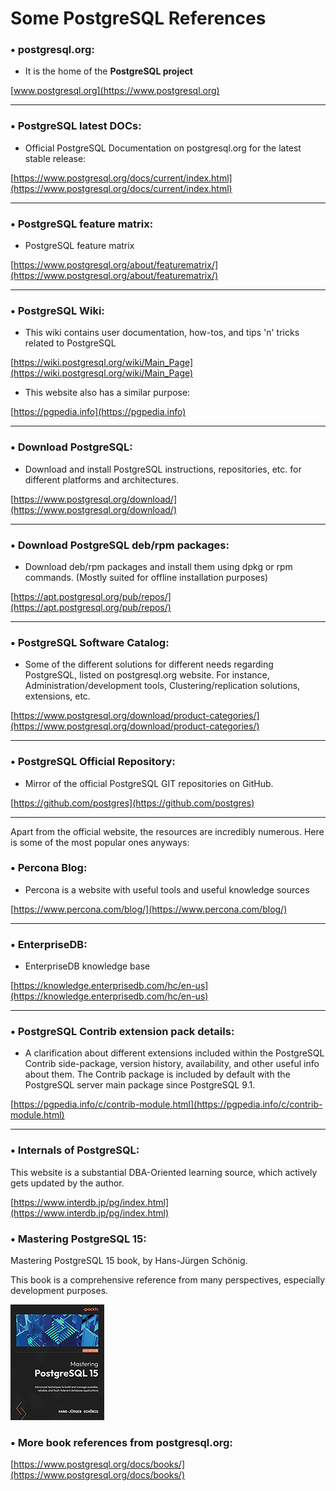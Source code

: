 # Some PostgreSQL References

### • postgresql.org:

* It is the home of the **PostgreSQL project**

[www.postgresql.org](https://www.postgresql.org)

---

### • PostgreSQL latest DOCs:

* Official PostgreSQL Documentation on postgresql.org for the latest stable release:

[https://www.postgresql.org/docs/current/index.html](https://www.postgresql.org/docs/current/index.html)

---

### • PostgreSQL feature matrix:

* PostgreSQL feature matrix

[https://www.postgresql.org/about/featurematrix/](https://www.postgresql.org/about/featurematrix/)

---

### • PostgreSQL Wiki:

* This wiki contains user documentation, how-tos, and tips 'n' tricks related to PostgreSQL

[https://wiki.postgresql.org/wiki/Main_Page](https://wiki.postgresql.org/wiki/Main_Page)

* This website also has a similar purpose:

[https://pgpedia.info](https://pgpedia.info)

---

### • Download PostgreSQL:

* Download and install PostgreSQL instructions, repositories, etc. for different platforms and architectures.

[https://www.postgresql.org/download/](https://www.postgresql.org/download/)

---

### • Download PostgreSQL deb/rpm packages:

* Download deb/rpm packages and install them using dpkg or rpm commands. (Mostly suited for offline installation purposes)

[https://apt.postgresql.org/pub/repos/](https://apt.postgresql.org/pub/repos/)

---

### • PostgreSQL Software Catalog:

* Some of the different solutions for different needs regarding PostgreSQL, listed on postgresql.org website. For instance, Administration/development tools, Clustering/replication solutions, extensions, etc.

[https://www.postgresql.org/download/product-categories/](https://www.postgresql.org/download/product-categories/)

---

### • PostgreSQL Official Repository:

* Mirror of the official PostgreSQL GIT repositories on GitHub.

[https://github.com/postgres](https://github.com/postgres)

---

Apart from the official website, the resources are incredibly numerous. Here is some of the most
 popular ones anyways:

### • Percona Blog:

* Percona is a website with useful tools and useful knowledge sources

[https://www.percona.com/blog/](https://www.percona.com/blog/)

---

### • EnterpriseDB:

* EnterpriseDB knowledge base

[https://knowledge.enterprisedb.com/hc/en-us](https://knowledge.enterprisedb.com/hc/en-us)

---


### • PostgreSQL Contrib extension pack details:

* A clarification about different extensions included within the PostgreSQL Contrib side-package, version history, availability, and other useful info about them. The Contrib package is included by default with the PostgreSQL server main package since PostgreSQL 9.1.

[https://pgpedia.info/c/contrib-module.html](https://pgpedia.info/c/contrib-module.html)

---

### • Internals of PostgreSQL:

This website is a substantial DBA-Oriented learning source, which actively gets updated by the author.

[https://www.interdb.jp/pg/index.html](https://www.interdb.jp/pg/index.html)

### • Mastering PostgreSQL 15:

Mastering PostgreSQL 15 book, by Hans-Jürgen Schönig.

This book is a comprehensive reference from many perspectives, especially development purposes. 

![1731188617351](image/somepostgresqlreferences/1731188617351.png)

### • More book references from postgresql.org:

[https://www.postgresql.org/docs/books/](https://www.postgresql.org/docs/books/)



